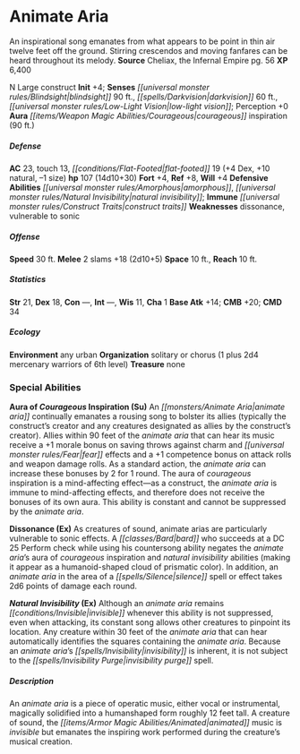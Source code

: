 ﻿---
cssclass: [monsters]
title1: Animate Aria
desc_short: An inspirational song emanates from what appears to be point in thin air
  twelve feet off the ground. Stirring crescendos and moving fanfares can be heard
  throughout its melody.
title2: Animate Aria
CR: 9
sources:
- name: Cheliax, the Infernal Empire
  page: 56
  link: http://paizo.com/products/btpy9hdv?Pathfinder-Campaign-Setting-Cheliax-The-Infernal-Empire
XP: 6400
alignment: N
size: Large
type: construct
initiative:
  bonus: 4
senses:
  blindsight: 90
  darkvision: 60
  low-light vision: true
auras:
- name: courageous inspiration
  radius: 90
AC:
  AC: 23
  touch: 13
  flat_footed: 19
  components:
    dex: 4
    natural: 10
    size: -1
HP:
  HP: 107
  long: 14d10+30
saves:
  fort: 4
  ref: 8
  will: 4
defensive_abilities:
- amorphous
- natural invisibility
immunities:
- construct traits
weaknesses:
- dissonance
- vulnerable to sonic
speeds:
  base: 30
attacks:
  melee:
  - - text: 2 slams +18 (2d10+5)
      entries:
      - - damage: 2d10+5
      count: 2
      attack: slams
      bonus:
      - 18
space: 10
reach: 10
ability_scores:
  STR: 21
  DEX: 18
  CON:
  INT:
  WIS: 11
  CHA: 1
BAB: 14
CMB: 20
CMD: 34
skills: {}
ecology:
  environment: any urban
  organization: solitary or chorus (1 plus 2d4 mercenary warriors of 6th level)
  treasure_type: none
special_abilities:
  Aura of Courageous Inspiration (Su): An animate aria continually emanates a rousing
    song to bolster its allies (typically the construct's creator and any creatures
    designated as allies by the construct's creator). Allies within 90 feet of the
    animate aria that can hear its music receive a +1 morale bonus on saving throws
    against charm and fear effects and a +1 competence bonus on attack rolls and weapon
    damage rolls. As a standard action, the animate aria can increase these bonuses
    by 2 for 1 round. The aura of courageous inspiration is a mind-affecting effect-as
    a construct, the animate aria is immune to mind-affecting effects, and therefore
    does not receive the bonuses of its own aura. This ability is constant and cannot
    be suppressed by the animate aria.
  Dissonance (Ex): As creatures of sound, animate arias are particularly vulnerable
    to sonic effects. A bard who succeeds at a DC 25 Perform check while using his
    countersong ability negates the animate aria's aura of courageous inspiration
    and natural invisibility abilities (making it appear as a humanoid-shaped cloud
    of prismatic color). In addition, an animate aria in the area of a silence spell
    or effect takes 2d6 points of damage each round.
  Natural Invisibility (Ex): Although an animate aria remains invisible whenever this
    ability is not suppressed, even when attacking, its constant song allows other
    creatures to pinpoint its location. Any creature within 30 feet of the animate
    aria that can hear automatically identifies the squares containing the animate
    aria. Because an animate aria's invisibility is inherent, it is not subject to
    the invisibility purge spell.
desc_long: An animate aria is a piece of operatic music, either vocal or instrumental,
  magically solidified into a humanshaped form roughly 12 feet tall. A creature of
  sound, the animated music is invisible but emanates the inspiring work performed
  during the creature's musical creation.

---

# Animate Aria
An inspirational song emanates from what appears to be point in thin air twelve feet off the ground. Stirring crescendos and moving fanfares can be heard throughout its melody.
**Source** Cheliax, the Infernal Empire pg. 56
**XP** 6,400

N Large construct
**Init** +4; **Senses** _[[universal monster rules/Blindsight|blindsight]]_ 90 ft., _[[spells/Darkvision|darkvision]]_ 60 ft., _[[universal monster rules/Low-Light Vision|low-light vision]]_; Perception +0
**Aura** _[[items/Weapon Magic Abilities/Courageous|courageous]]_ inspiration (90 ft.)

##### Defense

**AC** 23, touch 13, _[[conditions/Flat-Footed|flat-footed]]_ 19 (+4 Dex, +10 natural, –1 size)
**hp** 107 (14d10+30)
**Fort** +4, **Ref** +8, **Will** +4
**Defensive Abilities** _[[universal monster rules/Amorphous|amorphous]]_, _[[universal monster rules/Natural Invisibility|natural invisibility]]_; **Immune** _[[universal monster rules/Construct Traits|construct traits]]_
**Weaknesses** dissonance, vulnerable to sonic

##### Offense
**Speed** 30 ft.
**Melee** 2 slams +18 (2d10+5)
**Space** 10 ft., **Reach** 10 ft.

##### Statistics
**Str** 21, **Dex** 18, **Con** —, **Int** —, **Wis** 11, **Cha** 1
**Base Atk** +14; **CMB** +20; **CMD** 34

##### Ecology

**Environment** any urban
**Organization** solitary or chorus (1 plus 2d4 mercenary warriors of 6th level)
**Treasure** none

### Special Abilities

**Aura of _Courageous_ Inspiration (Su)** An _[[monsters/Animate Aria|animate aria]]_ continually emanates a rousing song to bolster its allies (typically the construct’s creator and any creatures designated as allies by the construct’s creator). Allies within 90 feet of the _animate aria_ that can hear its music receive a +1 morale bonus on saving throws against charm and _[[universal monster rules/Fear|fear]]_ effects and a +1 competence bonus on attack rolls and weapon damage rolls. As a standard action, the _animate aria_ can increase these bonuses by 2 for 1 round. The aura of _courageous_ inspiration is a mind-affecting effect—as a construct, the _animate aria_ is immune to mind-affecting effects, and therefore does not receive the bonuses of its own aura. This ability is constant and cannot be suppressed by the _animate aria_.

**Dissonance (Ex)** As creatures of sound, animate arias are particularly vulnerable to sonic effects. A _[[classes/Bard|bard]]_ who succeeds at a DC 25 Perform check while using his countersong ability negates the _animate aria_’s aura of _courageous_ inspiration and _natural invisibility_ abilities (making it appear as a humanoid-shaped cloud of prismatic color). In addition, an _animate aria_ in the area of a _[[spells/Silence|silence]]_ spell or effect takes 2d6 points of damage each round.

**_Natural Invisibility_ (Ex)** Although an _animate aria_ remains _[[conditions/Invisible|invisible]]_ whenever this ability is not suppressed, even when attacking, its constant song allows other creatures to pinpoint its location. Any creature within 30 feet of the _animate aria_ that can hear automatically identifies the squares containing the _animate aria_. Because an _animate aria_’s _[[spells/Invisibility|invisibility]]_ is inherent, it is not subject to the _[[spells/Invisibility Purge|invisibility purge]]_ spell.

##### Description

An _animate aria_ is a piece of operatic music, either vocal or instrumental, magically solidified into a humanshaped form roughly 12 feet tall. A creature of sound, the _[[items/Armor Magic Abilities/Animated|animated]]_ music is _invisible_ but emanates the inspiring work performed during the creature’s musical creation.